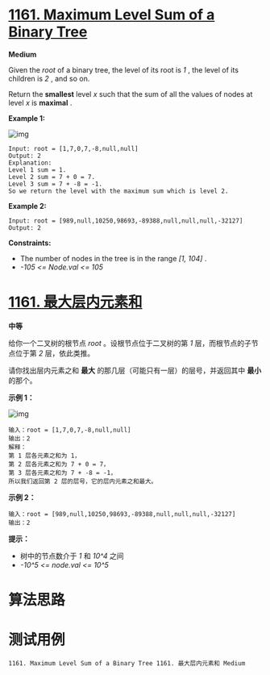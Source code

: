 # [1161. Maximum Level Sum of a Binary Tree][enTitle]

**Medium**

Given the  *root*  of a binary tree, the level of its root is  *1* , the level of its children is  *2* , and so on.

Return the **smallest**  level  *x*  such that the sum of all the values of nodes at level  *x*  is **maximal** .



**Example 1:** 

![img](https://assets.leetcode.com/uploads/2019/05/03/capture.JPG)

```
Input: root = [1,7,0,7,-8,null,null]
Output: 2
Explanation:
Level 1 sum = 1.
Level 2 sum = 7 + 0 = 7.
Level 3 sum = 7 + -8 = -1.
So we return the level with the maximum sum which is level 2.

```

**Example 2:** 

```
Input: root = [989,null,10250,98693,-89388,null,null,null,-32127]
Output: 2

```



**Constraints:** 

- The number of nodes in the tree is in the range  *[1, 104]* . 
-  *-105 <= Node.val <= 105* 


# [1161. 最大层内元素和][cnTitle]

**中等**

给你一个二叉树的根节点  *root* 。设根节点位于二叉树的第  *1*  层，而根节点的子节点位于第  *2*  层，依此类推。

请你找出层内元素之和 **最大**  的那几层（可能只有一层）的层号，并返回其中 **最小**  的那个。



**示例 1：** 

![img](https://assets.leetcode-cn.com/aliyun-lc-upload/uploads/2019/08/17/capture.jpeg)

```
输入：root = [1,7,0,7,-8,null,null]
输出：2
解释：
第 1 层各元素之和为 1，
第 2 层各元素之和为 7 + 0 = 7，
第 3 层各元素之和为 7 + -8 = -1，
所以我们返回第 2 层的层号，它的层内元素之和最大。

```

**示例 2：** 

```
输入：root = [989,null,10250,98693,-89388,null,null,null,-32127]
输出：2

```



**提示：** 

- 树中的节点数介于  *1*  和  *10^4*  之间 
-  *-10^5 <= node.val <= 10^5* 




# 算法思路

# 测试用例
```
1161. Maximum Level Sum of a Binary Tree 1161. 最大层内元素和 Medium
```

[enTitle]: https://leetcode.com/problems/maximum-level-sum-of-a-binary-tree/
[cnTitle]: https://leetcode-cn.com/problems/maximum-level-sum-of-a-binary-tree/
